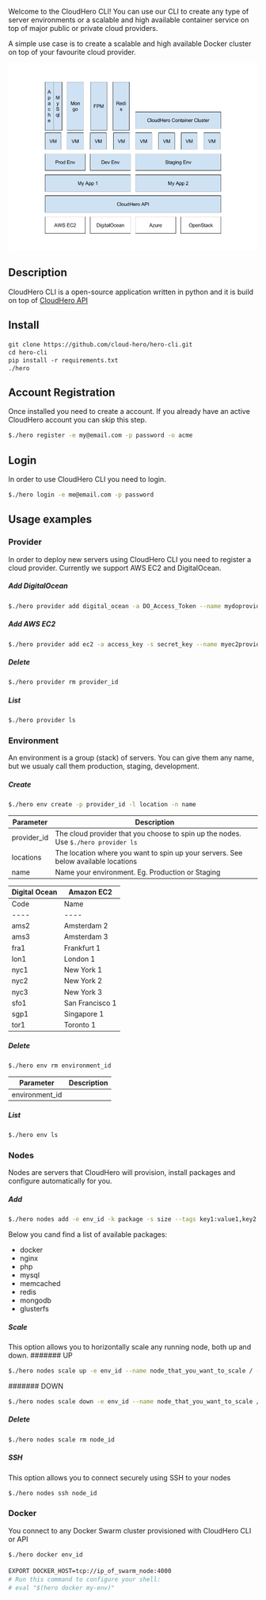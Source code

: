 Welcome to the CloudHero CLI! You can use our CLI to create any type of server environments or a scalable and high available container service on top of major public or private cloud providers.

A simple use case is to create a scalable and high available Docker cluster on top of your favourite cloud provider.

![CloudHero Block Architecture](/docs/ch-block.png)


## Description
CloudHero CLI is a open-source application written in python and it is build on top of [CloudHero API](https://docs.cloudhero.io)


## Install
```
git clone https://github.com/cloud-hero/hero-cli.git  
cd hero-cli
pip install -r requirements.txt
./hero
```

## Account Registration
Once installed you need to create a account. If you already have an active CloudHero account you can skip this step.
```bash
$./hero register -e my@email.com -p password -o acme 
```

## Login
In order to use CloudHero CLI you need to login.
```bash
$./hero login -e me@email.com -p password
```

## Usage examples

### Provider
In order to deploy new servers using CloudHero CLI you need to register a cloud provider.
Currently we support AWS EC2 and DigitalOcean.

##### Add DigitalOcean
```bash
$./hero provider add digital_ocean -a DO_Access_Token --name mydoprovider
```

##### Add AWS EC2
```bash
$./hero provider add ec2 -a access_key -s secret_key --name myec2provider
```

##### Delete
```bash
$./hero provider rm provider_id
```

##### List
```bash
$./hero provider ls
```

### Environment
An environment is a group (stack) of servers. You can give them any name, but we usualy call them production, staging, development.

##### Create
```bash
$./hero env create -p provider_id -l location -n name
```

Parameter | Description
--------- | -----------
provider_id | The cloud provider that you choose to spin up the nodes. Use ```$./hero provider ls ```
locations | The location where you want to spin up your servers. See below available locations
name | Name your environment. Eg. Production or Staging

Digital Ocean | Amazon EC2
------------- | ----------
Code | Name | Code | Name
---- | ---- | ---- | ----
ams2 | Amsterdam 2 | | |
ams3 | Amsterdam 3 | | |
fra1 | Frankfurt 1 | |
lon1 | London 1
nyc1 | New York 1
nyc2 | New York 2
nyc3 | New York 3
sfo1 | San Francisco 1
sgp1 | Singapore 1
tor1 | Toronto 1

##### Delete
```bash
$./hero env rm environment_id
```

Parameter | Description
--------- | -----------
environment_id | 

##### List
```bash
$./hero env ls
```

### Nodes
Nodes are servers that CloudHero will provision, install packages and configure automatically for you.

##### Add
```bash
$./hero nodes add -e env_id -k package -s size --tags key1:value1,key2:value2 --name mynode
```
Below you cand find a list of available packages:
* docker
* nginx
* php
* mysql
* memcached
* redis
* mongodb
* glusterfs

##### Scale
This option allows you to horizontally scale any running node, both up and down.
####### UP
```bash
$./hero nodes scale up -e env_id --name node_that_you_want_to_scale / --tags tags_of_node(s)_that_you_want_to_sclae --count number_of_nodes 
```

####### DOWN
```bash
$./hero nodes scale down -e env_id --name node_that_you_want_to_scale / --tags tags_of_node(s)_that_you_want_to_sclae --count number_of_nodes 
```

##### Delete
```bash
$./hero nodes scale rm node_id
```

##### SSH
This option allows you to connect securely using SSH to your nodes
```bash
$./hero nodes ssh node_id
```

### Docker
You connect to any Docker Swarm cluster provisioned with CloudHero CLI or API
```bash
$./hero docker env_id

EXPORT DOCKER_HOST=tcp://ip_of_swarm_node:4000
# Run this command to configure your shell: 
# eval "$(hero docker my-env)"
```
